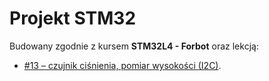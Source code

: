 # Projekt STM32
Budowany zgodnie z kursem **STM32L4 - Forbot** oraz lekcją:
- [#13 – czujnik ciśnienia, pomiar wysokości (I2C)](https://forbot.pl/blog/kurs-stm32l4-czujnik-cisnienia-pomiar-wysokosci-i2c-id48623).
